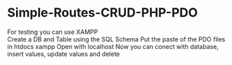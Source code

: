 # Simple-Routes-CRUD-PHP-PDO

For testing you can use XAMPP<br>
Create a DB and Table using the SQL Schema
Put the paste of the PDO files in htdocs xampp
Open with localhost
Now you can conect with database, insert values, update values and delete 
